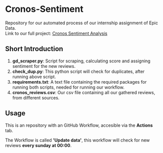 # Cronos-Sentiment

Repository for our automated process of our internship assignment of Epic Data. <br>
Link to our full project: [Cronos Sentiment Analysis](https://github.com/davidwong19/cronos-sentiment-analyse.git)

## Short Introduction
1. **gd_scraper.py**: Script for scraping, calculating score and assigning sentiment for the new reviews.
2. **check_dup.py**: This python script will check for duplicates, after running above script.
3. **requirements.txt**: A text file containing the required packages for running both scripts, needed for running our workflow.
4. **cronos_reviews.csv**: Our csv file containing all our gathered reviews, from different sources.

## Usage
This is an repository with an GitHub Workflow, accesible via the **Actions** tab.

The Workflow is called **'Update data'**, this workflow will check for new reviews **every sunday at 00:00**.
